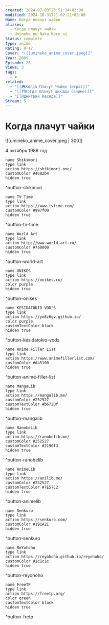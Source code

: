 ```yaml
---
created: 2024-07-03T23:51:14+03:00
modified: 2024-10-31T21:02:21+03:00
Name: Когда плачут чайки
aliases:
  - Когда плачут чайки
  - Umineko no Naku Koro ni
Status: complete
Type: anime
Rating: R-17
Cover: "![[umineko_anime_cover.jpeg]]"
Year: 2009
Episode: 26
Views: 3
tags:
  - ❤
related:
  - "[[🎮Когда Плачут Чайки (игра)]]"
  - "[[⛩️Когда плачут цикады (аниме)]]"
  - "[[@Дмитрий Кесида]]"
Stream: 5
---
```


# Когда плачут чайки

![[umineko_anime_cover.jpeg | 300]]


4 октября 1986 год

```button
name Shikimori
type link
action https://shikimori.one/
customColor #4682b4
hidden true
```
^button-shikimori

```button
name TV Time
type link
action https://www.tvtime.com/
customColor #997f00
hidden true
```
^button-tv-time

```button
name World Art
type link
action http://www.world-art.ru/
customColor #7a0000
hidden true
```
^button-world-art

```button
name ONIKES
type link
action https://onikes.ru/
color purple
hidden true
```
^button-onikes

```button
name KESIDATOKIO VOD'S
type link
action https://yo8z6gv.github.io/
color purple
customTextColor black
hidden true
```
^button-kesidatokio-vods

```button
name Anime Filler List
type link
action https://www.animefillerlist.com/
customColor #da5100
hidden true
```
^button-anime-filler-list

```button
name MangaLib
type link
action https://mangalib.me/
customColor #252527
customTextColor #b6720f
hidden true
```
^button-mangalib

```button
name RanobeLib
type link
action https://ranobelib.me/
customColor #252527
customTextColor #2196f3
hidden true
```
^button-ranobelib

```button
name AnimeLib
type link
action https://anilib.me/
customColor #252527
customTextColor #7E57C2
hidden true
```
^button-animelib

```button
name Senkuro
type link
action https://senkuro.com/
customColor #191A21
hidden true
```
^button-senkuro

```button
name ReYohoho
type link
action https://reyohoho.github.io/reyohoho/
customColor #1c1c1c
hidden true
```
^button-reyohoho

```button
name FreeTP
type link
action https://freetp.org/
color green
customTextColor black
hidden true
```
^button-fretp
